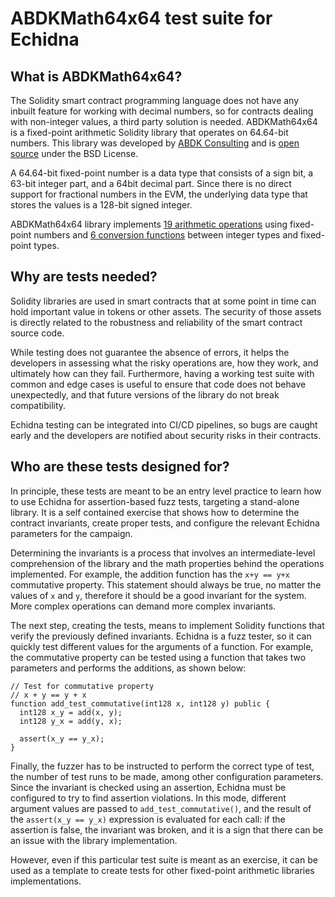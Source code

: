 # ABDKMath64x64 test suite for Echidna

## What is ABDKMath64x64?

The Solidity smart contract programming language does not have any inbuilt feature for working with decimal numbers, so for contracts dealing with non-integer values, a third party solution is needed. ABDKMath64x64 is a fixed-point arithmetic Solidity library that operates on 64.64-bit numbers. This library was developed by [ABDK Consulting](https://abdk.consulting/ "ABDK Consulting") and is [open source](https://github.com/abdk-consulting/abdk-libraries-solidity "open source") under the BSD License.

A 64.64-bit fixed-point number is a data type that consists of a sign bit, a 63-bit integer part, and a 64bit decimal part. Since there is no direct support for fractional numbers in the EVM, the underlying data type that stores the values is a 128-bit signed integer.

ABDKMath64x64 library implements [19 arithmetic operations](https://github.com/abdk-consulting/abdk-libraries-solidity/blob/master/ABDKMath64x64.md#simple-arithmetic "19 arithmetic operations") using fixed-point numbers and [6 conversion functions](https://github.com/abdk-consulting/abdk-libraries-solidity/blob/master/ABDKMath64x64.md#conversions "6 conversion functions") between integer types and fixed-point types.

## Why are tests needed?

Solidity libraries are used in smart contracts that at some point in time can hold important value in tokens or other assets. The security of those assets is directly related to the robustness and reliability of the smart contract source code.

While testing does not guarantee the absence of errors, it helps the developers in assessing what the risky operations are, how they work, and ultimately how can they fail. Furthermore, having a working test suite with common and edge cases is useful to ensure that code does not behave unexpectedly, and that future versions of the library do not break compatibility.

Echidna testing can be integrated into CI/CD pipelines, so bugs are caught early and the developers are notified about security risks in their contracts.

## Who are these tests designed for?

In principle, these tests are meant to be an entry level practice to learn how to use Echidna for assertion-based fuzz tests, targeting a stand-alone library. It is a self contained exercise that shows how to determine the contract invariants, create proper tests, and configure the relevant Echidna parameters for the campaign.

Determining the invariants is a process that involves an intermediate-level comprehension of the library and the math properties behind the operations implemented. For example, the addition function has the `x+y == y+x` commutative property. This statement should always be true, no matter the values of `x` and `y`, therefore it should be a good invariant for the system. More complex operations can demand more complex invariants.

The next step, creating the tests, means to implement Solidity functions that verify the previously defined invariants. Echidna is a fuzz tester, so it can quickly test different values for the arguments of a function. For example, the commutative property can be tested using a function that takes two parameters and performs the additions, as shown below:

```solidity
// Test for commutative property
// x + y == y + x
function add_test_commutative(int128 x, int128 y) public {
  int128 x_y = add(x, y);
  int128 y_x = add(y, x);

  assert(x_y == y_x);
}
```

Finally, the fuzzer has to be instructed to perform the correct type of test, the number of test runs to be made, among other configuration parameters. Since the invariant is checked using an assertion, Echidna must be configured to try to find assertion violations. In this mode, different argument values are passed to `add_test_commutative()`, and the result of the `assert(x_y == y_x)` expression is evaluated for each call: if the assertion is false, the invariant was broken, and it is a sign that there can be an issue with the library implementation.

However, even if this particular test suite is meant as an exercise, it can be used as a template to create tests for other fixed-point arithmetic libraries implementations.
